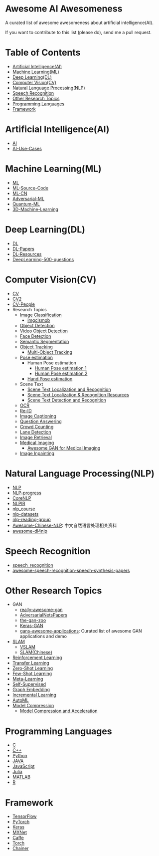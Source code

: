 # Awesome AI Awesomeness

A curated list of awesome awesomeness about artificial intelligence(AI).

If you want to contribute to this list (please do), send me a pull request.

# Table of Contents

<!-- MarkdownTOC depth=4 -->

- [Artificial Intelligence(AI)](#AI)
- [Machine Learning(ML)](#ML)
- [Deep Learning(DL)](#DL)
- [Computer Vision(CV)](#CV)
- [Natural Language Processing(NLP)](#NLP)
- [Speech Recognition](#SR)
- [Other Research Topics](#ORT)
- [Programming Languages](#PL)
- [Framework](#Framework)

<a name="AI"></a>

# Artificial Intelligence(AI)

- [AI](https://github.com/owainlewis/awesome-artificial-intelligence)
- [AI-Use-Cases](https://github.com/faktionai/awesome-ai-usecases)

<a name="ML"></a>
# Machine Learning(ML)

- [ML](https://github.com/josephmisiti/awesome-machine-learning)
- [ML-Source-Code](https://github.com/src-d/awesome-machine-learning-on-source-code)
- [ML-CN](https://github.com/jobbole/awesome-machine-learning-cn)
- [Adversarial-ML](https://github.com/yenchenlin/awesome-adversarial-machine-learning)
- [Quantum-ML](https://github.com/krishnakumarsekar/awesome-quantum-machine-learning)
- [3D-Machine-Learning](https://github.com/timzhang642/3D-Machine-Learning)

<a name="DL"></a>
# Deep Learning(DL)

- [DL](https://github.com/ChristosChristofidis/awesome-deep-learning)
- [DL-Papers](https://github.com/terryum/awesome-deep-learning-papers)
- [DL-Resources](https://github.com/guillaume-chevalier/Awesome-Deep-Learning-Resources)
- [DeepLearning-500-questions](https://github.com/scutan90/DeepLearning-500-questions)

<a name="CV"></a>
# Computer Vision(CV)

- [CV](https://github.com/jbhuang0604/awesome-computer-vision)
- [CV2](https://github.com/kjw0612/awesome-deep-vision)
- [CV-People](Awesome-People-in-Computer-Vision)
- Research Topics
    - [Image Classification](https://github.com/weiaicunzai/awesome-image-classification)
        - [imgclsmob](https://github.com/osmr/imgclsmob)
    - [Object Detection](https://github.com/amusi/awesome-object-detection)
    - [Video Object Detection](https://github.com/huanglianghua/video-detection-paper-list)
    - [Face Detection](https://github.com/ChanChiChoi/awesome-Face_Recognition)
    - [Semantic Segmentation](https://github.com/mrgloom/awesome-semantic-segmentation)
    - [Object Tracking](https://github.com/foolwood/benchmark_results)
        - [Multi-Object Tracking](https://github.com/SpyderXu/multi-object-tracking-paper-list)
    - [Pose estimation](https://github.com/wjbKimberly/pose_estimation_CVPR_ECCV_2018)
        - Human Pose estimation
          - [Human Pose estimation 1](https://github.com/cbsudux/awesome-human-pose-estimation)
          - [Human Pose estimation 2](https://github.com/wangzheallen/awesome-human-pose-estimation)
        - [Hand Pose estimation](https://github.com/xinghaochen/awesome-hand-pose-estimation)
    - Scene Text
        - [Scene Text Localization and Recognition](https://github.com/chongyangtao/Awesome-Scene-Text-Recognition)
        - [Scene Text Localization & Recognition Resources](https://github.com/whitelok/image-text-localization-recognition)
        - [Scene Text Detection and Recognition](https://github.com/Jyouhou/SceneTextPapers)
    - [OCR](https://github.com/kba/awesome-ocr)
    - [Re-ID](https://github.com/cupwater/awesome-person-ReID)
    - [Image Captioning](https://github.com/zhjohnchan/awesome-image-captioning)
    - [Question Answering](https://github.com/dapurv5/awesome-question-answering)
    - [Crowd Counting](https://github.com/gjy3035/Awesome-Crowd-Counting)
    - [Lane Detection](https://github.com/amusi/awesome-lane-detection)
    - [Image Retrieval](https://github.com/lgbwust/awesome-image-retrieval-papers)
    - [Medical Imaging](https://github.com/fepegar/awesome-medical-imaging)
        - [Awesome GAN for Medical Imaging](https://github.com/xinario/awesome-gan-for-medical-imaging)
    - [Image Inpainting](https://github.com/1900zyh/Awesome-Image-Inpainting)

<a name="NLP"></a>

# Natural Language Processing(NLP)

- [NLP](https://github.com/keon/awesome-nlp)
- [NLP-progress](https://github.com/sebastianruder/NLP-progress)
- [CoreNLP](https://github.com/stanfordnlp/CoreNLP)
- [NLPIR](https://github.com/NLPIR-team/NLPIR)
- [nlp_course](https://github.com/yandexdataschool/nlp_course)
- [nlp-datasets](https://github.com/niderhoff/nlp-datasets)
- [nlp-reading-group](https://github.com/clulab/nlp-reading-group)
- [Awesome-Chinese-NLP](https://github.com/crownpku/Awesome-Chinese-NLP): 中文自然语言处理相关资料
- [awesome-dl4nlp](https://github.com/brianspiering/awesome-dl4nlp)

<a name="SR"></a>

# Speech Recognition

- [speech_recognition](https://github.com/Uberi/speech_recognition)
- [awesome-speech-recognition-speech-synthesis-papers](https://github.com/zzw922cn/awesome-speech-recognition-speech-synthesis-papers)

<a name="ORT"></a>

# Other Research Topics

  - GAN
      - [really-awesome-gan](https://github.com/nightrome/really-awesome-gan)
      - [AdversarialNetsPapers](https://github.com/zhangqianhui/AdversarialNetsPapers)
      - [the-gan-zoo](https://github.com/hindupuravinash/the-gan-zoo)
      - [Keras-GAN](https://github.com/eriklindernoren/Keras-GAN)
      - [gans-awesome-applications](https://github.com/nashory/gans-awesome-applications): Curated list of awesome GAN applications and demo
- [SLAM](https://github.com/kanster/awesome-slam)
  - [VSLAM](https://github.com/tzutalin/awesome-visual-slam)
  - [SLAM(Chinese)](https://github.com/YiChenCityU/Recent_SLAM_Research)
- [Reinforcement Learning](https://github.com/aikorea/awesome-rl)
- [Transfer Learning](https://github.com/jindongwang/transferlearning)
- [Zero-Shot Learning](https://github.com/chichilicious/awesome-zero-shot-learning)
- [Few-Shot Learning](https://github.com/e-271/awesome-few-shot-learning)
- [Meta-Learning](https://github.com/dragen1860/awesome-meta-learning)
- [Self-Supervised](https://github.com/jason718/awesome-self-supervised-learning)
- [Graph Embedding](https://github.com/benedekrozemberczki/awesome-graph-embedding)
- [Incremental Learning](https://github.com/xialeiliu/Awesome-Incremental-Learning)
- [AutoML](https://github.com/hibayesian/awesome-automl-papers)
- [Model Compression](https://github.com/cedrickchee/awesome-ml-model-compression)
     - [Model Compression and Acceleration](https://github.com/memoiry/Awesome-model-compression-and-acceleration)

<a name="PL"></a>

# Programming Languages

- [C](https://notabug.org/koz.ross/awesome-c)
- [C++](https://github.com/fffaraz/awesome-cpp)
- [Python](https://github.com/vinta/awesome-python)
- [JAVA](https://github.com/akullpp/awesome-java)
- [JavaScript](awesome-javascript)
- [Julia](https://github.com/svaksha/Julia.jl)
- [MATLAB](https://github.com/uhub/awesome-matlab)
- [R](https://github.com/qinwf/awesome-R)

<a name="Framework"></a>
# Framework

- [TensorFlow](https://github.com/jtoy/awesome-tensorflow)
- [PyTorch](https://github.com/bharathgs/Awesome-pytorch-list)
- [Keras](https://github.com/fchollet/keras-resources)
- [MXNet](https://github.com/chinakook/Awesome-MXNet)
- [Caffe](https://github.com/MichaelXin/Awesome-Caffe)
- [Torch](https://github.com/carpedm20/awesome-torch)
- [Chainer](awesome-chainer)